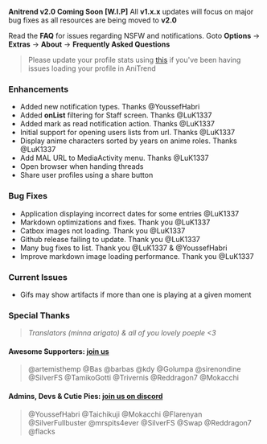 __Anitrend v2.0 Coming Soon [W.I.P]__ All __v1.x.x__ updates will focus on major bug fixes as all resources are being moved to __v2.0__

Read the **FAQ** for issues regarding NSFW and notifications. Goto **Options** -> **Extras** -> **About** -> **Frequently Asked Questions**
> Please update your profile stats using [this](https://anilist.co/settings/lists) if you've been having issues loading your profile in AniTrend

### Enhancements
- Added new notification types. Thanks @YoussefHabri
- Added **onList** filtering for Staff screen. Thanks @LuK1337
- Added mark as read notification action. Thanks @LuK1337
- Initial support for opening users lists from url. Thanks @LuK1337
- Display anime characters sorted by years on anime roles. Thanks @LuK1337
- Add MAL URL to MediaActivity menu. Thanks @LuK1337
- Open browser when handing threads
- Share user profiles using a share button

### Bug Fixes
- Application displaying incorrect dates for some entries @LuK1337
- Markdown optimizations and fixes. Thank you @LuK1337
- Catbox images not loading. Thank you @LuK1337
- Github release failing to update. Thank you @LuK1337
- Many bug fixes to list. Thank you @LuK1337 & @YoussefHabri
- Improve markdown image loading performance. Thank you @LuK1337

### Current Issues
- Gifs may show artifacts if more than one is playing at a given moment

### Special Thanks
> _Translators (minna arigato) & all of you lovely poeple <3_

#### Awesome Supporters: __[join us](https://www.patreon.com/wax911)__
> @artemisthemp @Bas @barbas @kdy @Golumpa @sirenondine @SilverFS @TamikoGotti @Trivernis @Reddragon7 @Mokacchi

#### Admins, Devs & Cutie Pies: __[join us on discord](https://discord.gg/2wzTqnF)__
> @YoussefHabri @Taichikuji @Mokacchi @Flarenyan @SilverFullbuster @mrspits4ever @SilverFS @Swap @Reddragon7 @flacks

